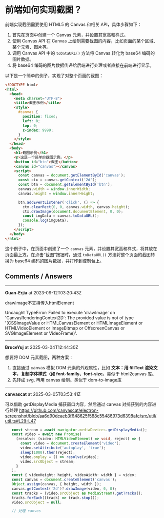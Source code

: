 # 前端如何实现截图？

前端实现截图需要使用 HTML5 的 Canvas 和相关 API，具体步骤如下：

1. 首先在页面中创建一个 Canvas 元素，并设置其宽高和样式。
2. 使用 Canvas API 在 Canvas 上绘制需要截图的内容，比如页面的某个区域、某个元素、图片等。
3. 调用 Canvas API 中的 `toDataURL()` 方法将 Canvas 转化为 base64 编码的图片数据。
4. 将 base64 编码的图片数据传递给后端进行处理或者直接在前端进行显示。

以下是一个简单的例子，实现了对整个页面的截图：

```html
<!DOCTYPE html>
<html>
  <head>
    <meta charset="UTF-8">
    <title>截图示例</title>
    <style>
      #canvas {
        position: fixed;
        left: 0;
        top: 0;
        z-index: 9999;
      }
    </style>
  </head>
  <body>
    <h1>截图示例</h1>
    <p>这是一个简单的截图示例。</p>
    <button id="btn">截图</button>
    <canvas id="canvas"></canvas>
    <script>
      const canvas = document.getElementById('canvas');
      const ctx = canvas.getContext('2d');
      const btn = document.getElementById('btn');
      canvas.width = window.innerWidth;
      canvas.height = window.innerHeight;

      btn.addEventListener('click', () => {
        ctx.clearRect(0, 0, canvas.width, canvas.height);
        ctx.drawImage(document.documentElement, 0, 0);
        const imgData = canvas.toDataURL();
        console.log(imgData);
      });
    </script>
  </body>
</html>
```

这个例子中，在页面中创建了一个 `canvas` 元素，并设置其宽高和样式，将其放在页面最上方。在点击“截图”按钮时，通过 `toDataURL()` 方法将整个页面的截图转换为 base64 编码的图片数据，并打印到控制台上。

## Comments / Answers

---

**Guan-Erjia** at 2023-09-12T03:20:43Z

drawImage不支持传入htmlElement

Uncaught TypeError: Failed to execute 'drawImage' on 'CanvasRenderingContext2D': The provided value is not of type '(CSSImageValue or HTMLCanvasElement or HTMLImageElement or HTMLVideoElement or ImageBitmap or OffscreenCanvas or SVGImageElement or VideoFrame)'.

---

**BruceYuj** at 2025-03-04T12:44:30Z

想要将 DOM 元素截图，两种方案：
1. 直接通过 canvas 模拟 DOM 元素的外观属性，比如 **文本：用 fillText 渲染文本，复制字体样式（如 font-family、font-size**。类似于 html2canvas 库。
2. 先转成 svg, 再用 canvas 绘制。类似于 dom-to-image库

---

**canvascat** at 2025-03-05T03:53:41Z

可以借助 getDisplayMedia 捕获窗口内容，然后通过 canvas 对捕获到的内容进行处理
https://github.com/canvascat/electron-screenshot/blob/aa6d90dcaeb3f648625f588c55486973d6398afc/src/util/util.ts#L28-L47
```ts
   const stream = await navigator.mediaDevices.getDisplayMedia(); 
   const video = await new Promise( 
     (resolve: (video: HTMLVideoElement) => void, reject) => { 
       const video = document.createElement('video'); 
       video.setAttribute('autoplay', 'true'); 
       sleep(1000).then(reject); 
       video.onplay = () => resolve(video); 
       video.srcObject = stream; 
     } 
   ); 
   const { videoHeight: height, videoWidth: width } = video; 
   const canvas = document.createElement('canvas'); 
   Object.assign(canvas, { height, width }); 
   canvas.getContext('2d')?.drawImage(video, 0, 0); 
   const tracks = (video.srcObject as MediaStream).getTracks(); 
   tracks.forEach((track) => track.stop()); 
   video.srcObject = null;

   // 处理 canvas
```